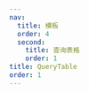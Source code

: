 ```yaml
---
nav:
  title: 模板
  order: 4
  second:
    title: 查询表格
    order: 1
title: QueryTable
order: 1
---
```


<code src="./demos/querytable.tsx" ></code>

